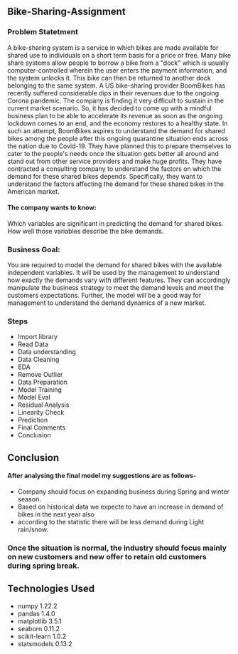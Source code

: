 ## Bike-Sharing-Assignment
### Problem Statetment
A bike-sharing system is a service in which bikes are made available for shared use to individuals on a short term basis for a price or free. Many bike share systems allow people to borrow a bike from a "dock" which is usually computer-controlled wherein the user enters the payment information, and the system unlocks it. This bike can then be returned to another dock belonging to the same system. A US bike-sharing provider BoomBikes has recently suffered considerable dips in their revenues due to the ongoing Corona pandemic. The company is finding it very difficult to sustain in the current market scenario. So, it has decided to come up with a mindful business plan to be able to accelerate its revenue as soon as the ongoing lockdown comes to an end, and the economy restores to a healthy state. In such an attempt, BoomBikes aspires to understand the demand for shared bikes among the people after this ongoing quarantine situation ends across the nation due to Covid-19. They have planned this to prepare themselves to cater to the people's needs once the situation gets better all around and stand out from other service providers and make huge profits.
They have contracted a consulting company to understand the factors on which the demand for these shared bikes depends. Specifically, they want to understand the factors affecting the demand for these shared bikes in the American market.
#### The company wants to know:
Which variables are significant in predicting the demand for shared bikes.
How well those variables describe the bike demands.

### Business Goal:
You are required to model the demand for shared bikes with the available independent variables. It will be used by the management to understand how exactly the demands vary with different features. They can accordingly manipulate the business strategy to meet the demand levels and meet the customers expectations. Further, the model will be a good way for management to understand the demand dynamics of a new market.

### Steps
- Import library
- Read Data
- Data understanding
- Data Cleaning
- EDA
- Remove Outlier
- Data Preparation
- Model Training
- Model Eval
- Residual Analysis
- Linearity Check
- Prediction
- Final Comments
- Conclusion

## Conclusion
#### After analysing the final model my suggestions are as follows- 
- Company should focus on expanding business during Spring and winter season.
- Based on historical data we expecte to have an increase in demand of bikes in the next year also
- according to the statistic there will be less demand during Light rain/snow.
### Once the situation is normal, the industry should focus mainly on new customers and new offer to retain old customers during spring break.

## Technologies Used
- numpy 1.22.2
- pandas 1.4.0
- matplotlib 3.5.1
- seaborn 0.11.2
- scikit-learn 1.0.2
- statsmodels 0.13.2


